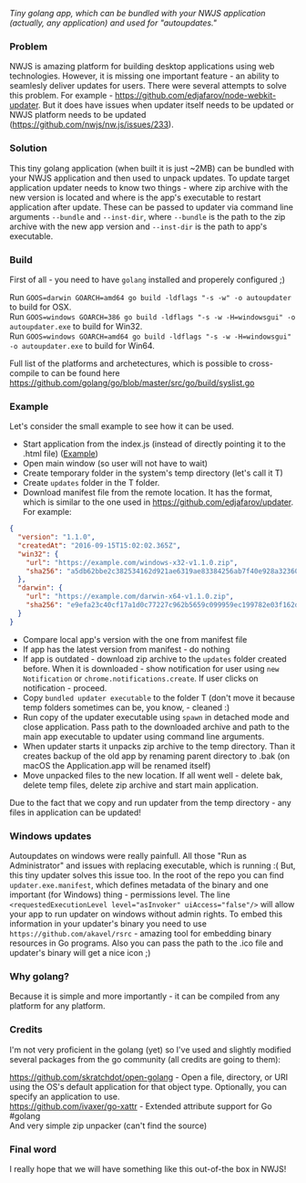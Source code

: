 *Tiny golang app, which can be bundled with your NWJS application (actually, any application) and used for "autoupdates."*

### Problem 

NWJS is amazing platform for building desktop applications using web technologies. However, it is missing one important feature - an ability to seamlesly deliver updates for users.
There were several attempts to solve this problem. For example - https://github.com/edjafarov/node-webkit-updater. But it does have issues when updater itself needs to be updated or NWJS platform needs to be updated (https://github.com/nwjs/nw.js/issues/233).  

### Solution

This tiny golang application (when built it is just ~2MB) can be bundled with your NWJS application and then used to unpack updates.
To update target application updater needs to know two things - where zip archive with the new version is located and where is the app's executable to restart application after update. These can be passed to updater via command line arguments `--bundle` and `--inst-dir`, where `--bundle` is the path to the zip archive with the new app version and `--inst-dir` is the path to app's executable.  

### Build

First of all - you need to have `golang` installed and properely configured ;)

Run `GOOS=darwin GOARCH=amd64 go build -ldflags "-s -w" -o autoupdater` to build for OSX.  
Run `GOOS=windows GOARCH=386 go build -ldflags "-s -w -H=windowsgui" -o autoupdater.exe` to build for Win32.  
Run `GOOS=windows GOARCH=amd64 go build -ldflags "-s -w -H=windowsgui" -o autoupdater.exe` to build for Win64.  

Full list of the platforms and archetectures, which is possible to cross-compile to can be found here https://github.com/golang/go/blob/master/src/go/build/syslist.go

### Example

Let's consider the small example to see how it can be used.

- Start application from the index.js (instead of directly pointing it to the .html file) ([Example](https://github.com/oaleynik/nwjs-tiny-updater/blob/master/examples/index.js))
- Open main window (so user will not have to wait)
- Create temporary folder in the system's temp directory (let's call it T)
- Create `updates` folder in the T folder.
- Download manifest file from the remote location. It has the format, which is similar to the one used in https://github.com/edjafarov/updater. For example:
```json
{
  "version": "1.1.0",
  "createdAt": "2016-09-15T15:02:02.365Z",
  "win32": {
    "url": "https://example.com/windows-x32-v1.1.0.zip",
    "sha256": "a5db62bbe2c382534162d921ae6319ae83384256ab7f40e928a323603653e22b"
  },
  "darwin": {
    "url": "https://example.com/darwin-x64-v1.1.0.zip",
    "sha256": "e9efa23c40cf17a1d0c77227c962b5659c099959ec199782e03f162dcbbdae19"
  }
}
```
- Compare local app's version with the one from manifest file
- If app has the latest version from manifest - do nothing
- If app is outdated - download zip archive to the `updates` folder created before. When it is downloaded - show notification for user using `new Notification` or `chrome.notifications.create`. If user clicks on notification - proceed.
- Copy `bundled updater executable` to the folder T (don't move it because temp folders sometimes can be, you know, - cleaned :)
- Run copy of the updater executable using `spawn` in detached mode and close application. Pass path to the downloaded archive and path to the main app executable to updater using command line arguments.
- When updater starts it unpacks zip archive to the temp directory. Than it creates backup of the old app by renaming parent directory to .bak (on macOS the Application.app will be renamed itself)
- Move unpacked files to the new location. If all went well - delete bak, delete temp files, delete zip archive and start main application.

Due to the fact that we copy and run updater from the temp directory - any files in application can be updated!

### Windows updates

Autoupdates on windows were really painfull. All those "Run as Administrator" and issues with replacing executable, which is running :( But, this tiny updater solves this issue too. In the root of the repo you can find `updater.exe.manifest`, which defines metadata of the binary and one important (for Windows) thing - permissions level. The line `<requestedExecutionLevel level="asInvoker" uiAccess="false"/>` will allow your app to run updater on windows without admin rights. To embed this information in your updater's binary you need to use `https://github.com/akavel/rsrc` - amazing tool for embedding binary resources in Go programs. Also you can pass the path to the .ico file and updater's binary will get a nice icon ;)

### Why golang?

Because it is simple and more importantly - it can be compiled from any platform for any platform.

### Credits
I'm not very proficient in the golang (yet) so I've used and slightly modified several packages from the go community (all credits are going to them):

https://github.com/skratchdot/open-golang - Open a file, directory, or URI using the OS's default application for that object type. Optionally, you can specify an application to use.  
https://github.com/ivaxer/go-xattr - Extended attribute support for Go #golang  
And very simple zip unpacker (can't find the source)  

### Final word
I really hope that we will have something like this out-of-the box in NWJS!
